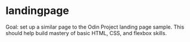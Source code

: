 # landingpage

Goal: set up a similar page to the Odin Project landing page sample. This should help build mastery of basic HTML, CSS, and flexbox skills.
